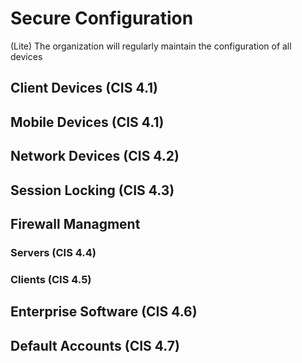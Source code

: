 # Secure Configuration
(Lite)
The organization will regularly maintain the configuration of all devices

## Client Devices (CIS 4.1)

## Mobile Devices (CIS 4.1)

## Network Devices (CIS 4.2)

## Session Locking (CIS 4.3)

## Firewall Managment 

### Servers (CIS 4.4)

### Clients (CIS 4.5)

## Enterprise Software (CIS 4.6)

## Default Accounts (CIS 4.7)